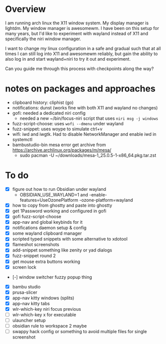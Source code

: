 # Overview

I am running arch linux the X11 window system. My display manager is lightdm. My window manager is awesomewm. I have been on this setup for many years, but I'd like to experiment with wayland instead of X11 and specifically the niri window manager.

I want to change my linux configuration in a safe and gradual such that at all times I can still log into X11 and awesomewm reliably, but gain the ability to also log in and start wayland+niri to try it out and experiment.

Can you guide me through this process with checkpoints along the way?

# notes on packages and approaches
- clipboard history: cliphist (go)
- notifications: dunst (works fine with both X11 and wayland no changes)
- gofi: needed a dedicated niri config
    - needed a new ~/bin/focus-niri script that uses `niri msg -j windows`
- fuzz-script-choose: uses `wofi --dmenu` under wayland
- fuzz-snippet: uses woype to simulate ctrl+v
- wifi: iwd and iwgtk. Had to disable NetworkManager and enable iwd in systemctl
- bambustudio-bin mesa error get archive from https://archive.archlinux.org/packages/m/mesa/
    -  sudo pacman -U ~/downloads/mesa-1_25.0.5-1-x86_64.pkg.tar.zst
 
# To do

- [x] figure out how to run Obsidian under wayland
  - OBSIDIAN_USE_WAYLAND=1 and -enable-features=UseOzonePlatform -ozone-platform=wayland
- [x] how to copy from ghostty and paste into ghostty
- [x] get 1Password working and configured in gofi
- [x] gofi fuzz-script-choose
- [x] app-nav and global keybinds for it
- [x] notifications daemon setup & config
- [x] some wayland clipboard manager
- [x] scripted typed snippets with some alternative to xdotool
- [x] flameshot screenshots
- [x] add-snippet something like zenity or yad dialogs
- [x] fuzz-snippet round 2
- [x] get mouse extra buttons working
- [x] screen lock
- [-] window switcher fuzzy popup thing
- [x] bambu studio
- [x] prusa-slicer
- [x] app-nav kitty windows (splits)
- [x] app-nav kitty tabs
- [x] wlr-which-key niri focus previous
- [ ] wlr-which-key x for executable
- [ ] ulauncher setup
- [ ] obsidian rule to workspace 2 maybe
- [ ] swappy hack config or something to avoid multiple files for single screenshot
